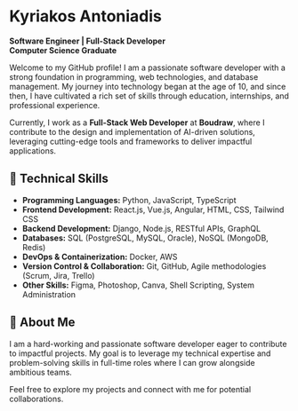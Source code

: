 
# Kyriakos Antoniadis

**Software Engineer | Full-Stack Developer**  
**Computer Science Graduate**

Welcome to my GitHub profile! I am a passionate software developer with a strong foundation in programming, web technologies, and database management. My journey into technology began at the age of 10, and since then, I have cultivated a rich set of skills through education, internships, and professional experience.

Currently, I work as a **Full-Stack Web Developer** at **Boudraw**, where I contribute to the design and implementation of AI-driven solutions, leveraging cutting-edge tools and frameworks to deliver impactful applications.

## 🔧 **Technical Skills**

-   **Programming Languages:** Python, JavaScript, TypeScript
-   **Frontend Development:** React.js, Vue.js, Angular, HTML, CSS, Tailwind CSS
-   **Backend Development:** Django, Node.js, RESTful APIs, GraphQL
-   **Databases:** SQL (PostgreSQL, MySQL, Oracle), NoSQL (MongoDB, Redis)
-   **DevOps & Containerization:** Docker, AWS
-   **Version Control & Collaboration:** Git, GitHub, Agile methodologies (Scrum, Jira, Trello)
-   **Other Skills:** Figma, Photoshop, Canva, Shell Scripting, System Administration

## 💬 **About Me**

I am a hard-working and passionate software developer eager to contribute to impactful projects. My goal is to leverage my technical expertise and problem-solving skills in full-time roles where I can grow alongside ambitious teams.

Feel free to explore my projects and connect with me for potential collaborations.
